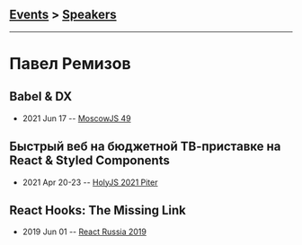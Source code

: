 ## [Events](../README.md) > [Speakers](../speakers.md)
---

# Павел Ремизов

## Babel &amp; DX
- 2021 Jun 17 -- [MoscowJS 49](https://youtu.be/jGfsZFQAz3I)    
## Быстрый веб на бюджетной ТВ-приставке на React &amp; Styled Components
- 2021 Apr 20-23 -- [HolyJS 2021 Piter](https://youtu.be/ylW52EWLqkM)    
## React Hooks: The Missing Link
- 2019 Jun 01 -- [React Russia 2019](https://www.youtube.com/watch?v=cRtAjTFM7M4)    
